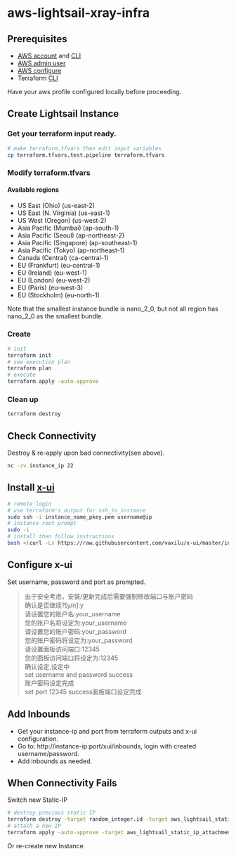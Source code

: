 # aws-lightsail-xray-infra

## Prerequisites
- [AWS account](https://aws.amazon.com/resources/create-account/) and [CLI](https://docs.aws.amazon.com/cli/latest/userguide/getting-started-install.html)
- [AWS admin user](https://docs.aws.amazon.com/IAM/latest/UserGuide/id_users_create.html)
- [AWS configure](https://docs.aws.amazon.com/cli/latest/userguide/cli-configure-quickstart.html)
- Terraform [CLI](https://developer.hashicorp.com/terraform/tutorials/aws-get-started/install-cli)

Have your aws profile configured locally before proceeding.

## Create Lightsail Instance
### Get your terraform input ready.
```sh
# make terraform.tfvars then edit input variables
cp terraform.tfvars.test.pipeline terraform.tfvars
```
### Modify terraform.tfvars
#### Available regions
- US East (Ohio) (us-east-2)
- US East (N. Virginia) (us-east-1)
- US West (Oregon) (us-west-2)
- Asia Pacific (Mumbai) (ap-south-1)
- Asia Pacific (Seoul) (ap-northeast-2)
- Asia Pacific (Singapore) (ap-southeast-1)
- Asia Pacific (Tokyo) (ap-northeast-1)
- Canada (Central) (ca-central-1)
- EU (Frankfurt) (eu-central-1)
- EU (Ireland) (eu-west-1)
- EU (London) (eu-west-2)
- EU (Paris) (eu-west-3)
- EU (Stockholm) (eu-north-1)

Note that the smallest instance bundle is nano_2_0, but not all region has nano_2_0 as the smallest bundle.

### Create
```sh
# init
terraform init
# see execution plan
terraform plan
# execute
terraform apply -auto-approve
```
### Clean up
```sh
terraform destroy
```

## Check Connectivity
Destroy & re-apply upon bad connectivity(see above).
```sh
nc -zv instance_ip 22
```

## Install [x-ui](https://github.com/vaxilu/x-ui)
```sh
# remote login
# use terraform's output for ssh_to_instance
sudo ssh -i instance_name_pkey.pem username@ip
# instance root prompt
sudo -i
# install then follow instructions
bash <(curl -Ls https://raw.githubusercontent.com/vaxilu/x-ui/master/install.sh)
```

## Configure x-ui
Set username, password and port as prompted.
>出于安全考虑，安装/更新完成后需要强制修改端口与账户密码  
>确认是否继续?[y/n]:y  
>请设置您的账户名:your_username  
>您的账户名将设定为:your_username  
>请设置您的账户密码:your_password  
>您的账户密码将设定为:your_password  
>请设置面板访问端口:12345  
>您的面板访问端口将设定为:12345  
>确认设定,设定中  
>set username and password success  
>账户密码设定完成  
>set port 12345 success面板端口设定完成  

## Add Inbounds
- Get your instance-ip and port from terraform outputs and x-ui configuration.
- Go to: http://instance-ip:port/xui/inbounds, login with created username/password.
- Add inbounds as needed.

## When Connectivity Fails
Switch new Static-IP
```sh
# destroy previous static IP
terraform destroy -target random_integer.id -target aws_lightsail_static_ip.ip --auto-approve
# attach a new IP
terraform apply -auto-approve -target aws_lightsail_static_ip_attachment.attachment
```
Or re-create new Instance